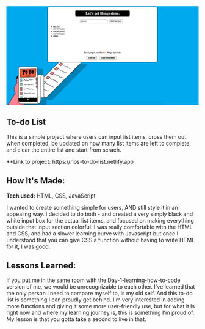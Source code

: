 <img src="todoshot.png" alt="blue background, white to-do input box in the center">

## To-do List 
<p></p>
This is a simple project where users can input list items, cross them out when completed, be updated on how many list items are left to complete, and clear the entire list and start from scrach. 
<p></p>
**Link to project: https://rios-to-do-list.netlify.app

## How It's Made:

**Tech used:** HTML, CSS, JavaScript

I wanted to create something simple for users, AND still style it in an appealing way. I decided to do both - and created a very simply black and white input box for the actual list items, and focused on making everything outside that input section colorful. I was really comfortable with the HTML and CSS, and had a slower learning curve with Javascript but once I understood that you can give CSS a function without having to write HTML for it, I was good. 

## Lessons Learned:

If you put me in the same room with the Day-1-learning-how-to-code version of me, we would be unrecognizable to each other. I've learned that the only person I need to compare myself to, is my old self. And this to-do list is something I can proudly get behind. I'm very interested in adding more functions and giving it some more user-friendly use, but for what it is right now and where my learning journey is, this is something I'm proud of. My lesson is that you gotta take a second to live in that.
